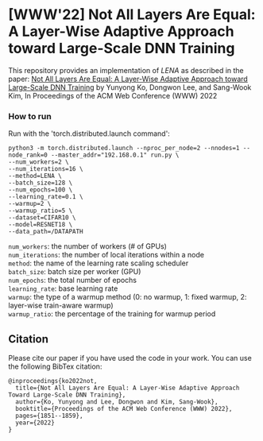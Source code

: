 # [WWW'22] Not All Layers Are Equal: A Layer-Wise Adaptive Approach toward Large-Scale DNN Training
This repository provides an implementation of *LENA* as described in the paper: 
[Not All Layers Are Equal: A Layer-Wise Adaptive Approach toward Large-Scale DNN Training](https://yy-ko.github.io/assets/files/WWW22-lena-paper.pdf) by Yunyong Ko, Dongwon Lee, and Sang-Wook Kim, In Proceedings of the ACM Web Conference (WWW) 2022<br>


### How to run
Run with the 'torch.distributed.launch command':
  ```
  python3 -m torch.distributed.launch --nproc_per_node=2 --nnodes=1 --node_rank=0 --master_addr="192.168.0.1" run.py \
  --num_workers=2 \
  --num_iterations=16 \
  --method=LENA \
  --batch_size=128 \
  --num_epochs=100 \
  --learning_rate=0.1 \
  --warmup=2 \
  --warmup_ratio=5 \
  --dataset=CIFAR10 \
  --model=RESNET18 \
  --data_path=/DATAPATH
  ```  

````num_workers````: the number of workers (# of GPUs) <br>
````num_iterations````: the number of local iterations within a node <br>
````method````: the name of the learning rate scaling scheduler <br>
````batch_size````: batch size per worker (GPU) <br>
````num_epochs````: the total number of epochs <br>
````learning_rate````: base learning rate <br>
````warmup````: the type of a warmup method (0: no warmup, 1: fixed warmup, 2: layer-wise train-aware warmup) <br>
````warmup_ratio````: the percentage of the training for warmup period <br>



## Citation
Please cite our paper if you have used the code in your work. You can use the following BibTex citation:
```
@inproceedings{ko2022not,
  title={Not All Layers Are Equal: A Layer-Wise Adaptive Approach Toward Large-Scale DNN Training},
  author={Ko, Yunyong and Lee, Dongwon and Kim, Sang-Wook},
  booktitle={Proceedings of the ACM Web Conference (WWW) 2022},
  pages={1851--1859},
  year={2022}
}
```
